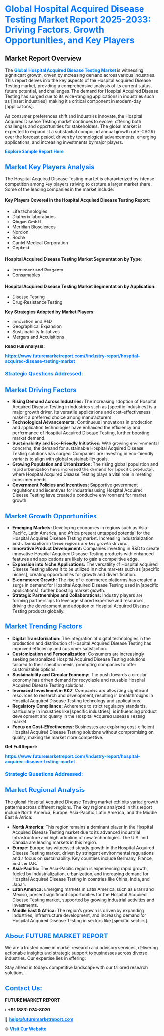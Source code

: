 <h1 style="color: #007BFF;">Global Hospital Acquired Disease Testing Market Report 2025-2033: Driving Factors, Growth Opportunities, and Key Players</h1>

<section id="overview">
<h2>Market Report Overview</h2>
<p>The <a href="https://www.futuremarketreport.com//industry-report/hospital-acquired-disease-testing-market" style="color: #007BFF; text-decoration: none;"><strong>Global Hospital Acquired Disease Testing Market</strong></a> is witnessing significant growth, driven by increasing demand across various industries. This report delves into the key aspects of the Hospital Acquired Disease Testing market, providing a comprehensive analysis of its current status, future potential, and challenges. The demand for Hospital Acquired Disease Testing has surged due to its wide-ranging applications in industries such as [insert industries], making it a critical component in modern-day [applications].</p>
<p>As consumer preferences shift and industries innovate, the Hospital Acquired Disease Testing market continues to evolve, offering both challenges and opportunities for stakeholders. The global market is expected to expand at a substantial compound annual growth rate (CAGR) over the forecast period, driven by technological advancements, emerging applications, and increasing investments by major players.</p>
</section>

<section id="overview">
<p><a href="https://www.futuremarketreport.com//request-sample/reportId=60568" style="color: #007BFF; text-decoration: none;"><strong>Explore Sample Report Here</strong></a></p>
</section>

<section id="key-players">
<h2 style="color: #007BFF;">Market Key Players Analysis</h2>
<p>The Hospital Acquired Disease Testing market is characterized by intense competition among key players striving to capture a larger market share. Some of the leading companies in the market include:</p>
<h4>Key Players Covered in the Hospital Acquired Disease Testing Report:</h4>
<ul><li>Life technologies</li><li>Diatherix laboratories</li><li>Qiagen GmbH</li><li>Meridian Biosciences</li><li>Nordion</li><li>Roche</li><li>Cantel Medical Corporation</li><li>Cepheid</li></ul>
<h4>Hospital Acquired Disease Testing Market Segmentation by Type:</h4>
<ul><li>Instrument and Reagents</li><li>Consumables</li></ul>

<h4>Hospital Acquired Disease Testing Market Segmentation by Application:</h4>
<ul><li>Disease Testing</li><li>Drug-Resistance Testing</li></ul>
<p><strong>Key Strategies Adopted by Market Players:</strong></p>
<ul>
<li>Innovation and R&D</li>
<li>Geographical Expansion</li>
<li>Sustainability Initiatives</li>
<li>Mergers and Acquisitions</li>
</ul>
</section>

<section>
<p><strong>Read Full Analysis: </strong></p><a href="https://www.futuremarketreport.com//industry-report/hospital-acquired-disease-testing-market" style="color: #007BFF; text-decoration: none;"><strong>https://www.futuremarketreport.com//industry-report/hospital-acquired-disease-testing-market</strong></a>
<h3 style="color: #007BFF;">Strategic Questions Addressed:</h3>
</section>

<section id="driving-factors">
<h2 style="color: #007BFF;">Market Driving Factors</h2>
<ul>
<li><strong>Rising Demand Across Industries:</strong> The increasing adoption of Hospital Acquired Disease Testing in industries such as [specific industries] is a major growth driver. Its versatile applications and cost-effectiveness make it a preferred choice among manufacturers.</li>
<li><strong>Technological Advancements:</strong> Continuous innovations in production and application technologies have enhanced the efficiency and performance of Hospital Acquired Disease Testing, further boosting market demand.</li>
<li><strong>Sustainability and Eco-Friendly Initiatives:</strong> With growing environmental concerns, the demand for sustainable Hospital Acquired Disease Testing solutions has surged. Companies are investing in eco-friendly variants to align with global sustainability goals.</li>
<li><strong>Growing Population and Urbanization:</strong> The rising global population and rapid urbanization have increased the demand for [specific products], where Hospital Acquired Disease Testing plays a vital role in meeting consumer needs.</li>
<li><strong>Government Policies and Incentives:</strong> Supportive government regulations and incentives for industries using Hospital Acquired Disease Testing have created a conducive environment for market growth.</li>
</ul>
</section>

<section id="growth-opportunities">
<h2 style="color: #007BFF;">Market Growth Opportunities</h2>
<ul>
<li><strong>Emerging Markets:</strong> Developing economies in regions such as Asia-Pacific, Latin America, and Africa present untapped potential for the Hospital Acquired Disease Testing market. Increasing industrialization and urbanization in these regions are key growth drivers.</li>
<li><strong>Innovative Product Development:</strong> Companies investing in R&D to create innovative Hospital Acquired Disease Testing products with enhanced features and applications are likely to gain a competitive edge.</li>
<li><strong>Expansion into Niche Applications:</strong> The versatility of Hospital Acquired Disease Testing allows it to be utilized in niche markets such as [specific niches], creating opportunities for growth and diversification.</li>
<li><strong>E-commerce Growth:</strong> The rise of e-commerce platforms has created a surge in demand for Hospital Acquired Disease Testing used in [specific applications], further boosting market growth.</li>
<li><strong>Strategic Partnerships and Collaborations:</strong> Industry players are forming partnerships to leverage shared expertise and resources, driving the development and adoption of Hospital Acquired Disease Testing products globally.</li>
</ul>
</section>

<section id="trending-factors">
<h2 style="color: #007BFF;">Market Trending Factors</h2>
<ul>
<li><strong>Digital Transformation:</strong> The integration of digital technologies in the production and distribution of Hospital Acquired Disease Testing has improved efficiency and customer satisfaction.</li>
<li><strong>Customization and Personalization:</strong> Consumers are increasingly seeking personalized Hospital Acquired Disease Testing solutions tailored to their specific needs, prompting companies to offer customizable options.</li>
<li><strong>Sustainability and Circular Economy:</strong> The push towards a circular economy has driven demand for recyclable and reusable Hospital Acquired Disease Testing solutions.</li>
<li><strong>Increased Investment in R&D:</strong> Companies are allocating significant resources to research and development, resulting in breakthroughs in Hospital Acquired Disease Testing technology and applications.</li>
<li><strong>Regulatory Compliance:</strong> Adherence to strict regulatory standards, particularly in industries like [specific industries], is influencing product development and quality in the Hospital Acquired Disease Testing market.</li>
<li><strong>Focus on Cost-Effectiveness:</strong> Businesses are exploring cost-efficient Hospital Acquired Disease Testing solutions without compromising on quality, making the market more competitive.</li>
</ul>
</section>

<section>
<p><strong>Get Full Report: </strong></p><a href="https://www.futuremarketreport.com//industry-report/hospital-acquired-disease-testing-market" style="color: #007BFF; text-decoration: none;"><strong>https://www.futuremarketreport.com//industry-report/hospital-acquired-disease-testing-market</strong></a>
<h3 style="color: #007BFF;">Strategic Questions Addressed:</h3>
</section>


<section id="regional-analysis">
<h2 style="color: #007BFF;">Market Regional Analysis</h2>
<p>The global Hospital Acquired Disease Testing market exhibits varied growth patterns across different regions. The key regions analyzed in this report include North America, Europe, Asia-Pacific, Latin America, and the Middle East & Africa:</p>
<ul>
<li><strong>North America:</strong> This region remains a dominant player in the Hospital Acquired Disease Testing market due to its advanced industrial infrastructure and high adoption of new technologies. The U.S. and Canada are leading markets in this region.</li>
<li><strong>Europe:</strong> Europe has witnessed steady growth in the Hospital Acquired Disease Testing market, driven by stringent environmental regulations and a focus on sustainability. Key countries include Germany, France, and the U.K.</li>
<li><strong>Asia-Pacific:</strong> The Asia-Pacific region is experiencing rapid growth, fueled by industrialization, urbanization, and increasing demand for Hospital Acquired Disease Testing in countries like China, India, and Japan.</li>
<li><strong>Latin America:</strong> Emerging markets in Latin America, such as Brazil and Mexico, present significant opportunities for the Hospital Acquired Disease Testing market, supported by growing industrial activities and investments.</li>
<li><strong>Middle East & Africa:</strong> The region’s growth is driven by expanding industries, infrastructure development, and increasing demand for Hospital Acquired Disease Testing in sectors like [specific sectors].</li>
</ul>
</section>

<footer>
<h2 style="color: #007BFF;">About FUTURE MARKET REPORT</h2>
<p>We are a trusted name in market research and advisory services, delivering actionable insights and strategic support to businesses across diverse industries. Our expertise lies in offering:</p>

<p>Stay ahead in today’s competitive landscape with our tailored research solutions.</p>

<h2 style="color: #007BFF;">Contact Us:</h2>
<p><strong>FUTURE MARKET REPORT</strong></p>
<p>📞 <strong>+91 (883) 074-8030</strong></p>
<p>📧 <strong><a href="mailto:help@futuremarketreport.com" style="color: #007BFF;">help@futuremarketreport.com</a></strong></p>
<p>🌐 <strong><a href="https://www.futuremarketreport.com/" style="color: #007BFF;">Visit Our Website</a></strong></p>
</footer>